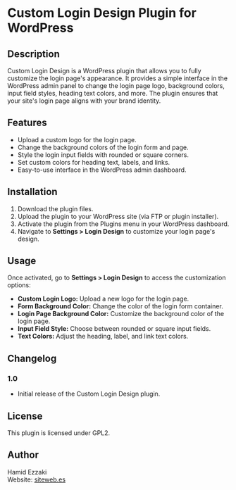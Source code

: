 # Custom Login Design Plugin for WordPress

## Description
Custom Login Design is a WordPress plugin that allows you to fully customize the login page's appearance. It provides a simple interface in the WordPress admin panel to change the login page logo, background colors, input field styles, heading text colors, and more. The plugin ensures that your site's login page aligns with your brand identity.

## Features
- Upload a custom logo for the login page.
- Change the background colors of the login form and page.
- Style the login input fields with rounded or square corners.
- Set custom colors for heading text, labels, and links.
- Easy-to-use interface in the WordPress admin dashboard.

## Installation
1. Download the plugin files.
2. Upload the plugin to your WordPress site (via FTP or plugin installer).
3. Activate the plugin from the Plugins menu in your WordPress dashboard.
4. Navigate to **Settings > Login Design** to customize your login page's design.

## Usage
Once activated, go to **Settings > Login Design** to access the customization options:
- **Custom Login Logo:** Upload a new logo for the login page.
- **Form Background Color:** Change the color of the login form container.
- **Login Page Background Color:** Customize the background color of the login page.
- **Input Field Style:** Choose between rounded or square input fields.
- **Text Colors:** Adjust the heading, label, and link text colors.

## Changelog
### 1.0
- Initial release of the Custom Login Design plugin.

## License
This plugin is licensed under GPL2.

## Author
Hamid Ezzaki  
Website: [siteweb.es](https://siteweb.es)